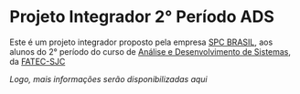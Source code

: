 # Projeto Integrador 2° Período ADS

Este é um projeto integrador proposto pela empresa <a href="https://www.spcbrasil.org.br">SPC BRASIL</a>, aos alunos do 2° período do curso de <a href="https://fatecsjc-prd.azurewebsites.net/curso-analise-e-desenvolvimento-de-sistemas.php">Análise e Desenvolvimento de Sistemas</a>, da <a href="https://fatecsjc-prd.azurewebsites.net">FATEC-SJC</a>



<i>Logo, mais informações serão disponibilizadas aqui</i>
